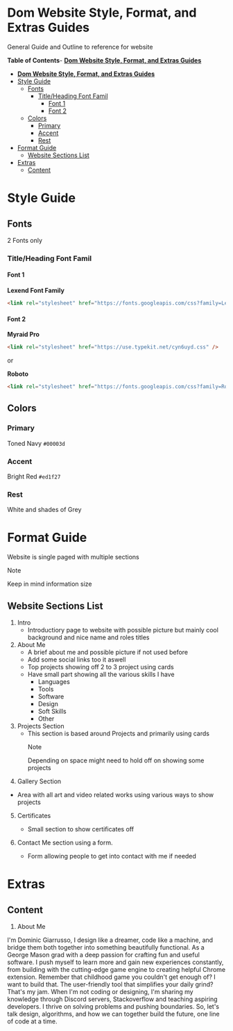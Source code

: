 # **Dom Website Style, Format, and Extras Guides**

General Guide and Outline to reference for website

**Table of Contents**- [**Dom Website Style, Format, and Extras Guides**](#dom-website-style-format-and-extras-guides)

- [**Dom Website Style, Format, and Extras Guides**](#dom-website-style-format-and-extras-guides)
- [Style Guide](#style-guide)
  - [Fonts](#fonts)
    - [Title/Heading Font Famil](#titleheading-font-famil)
      - [Font 1](#font-1)
      - [Font 2](#font-2)
  - [Colors](#colors)
    - [Primary](#primary)
    - [Accent](#accent)
    - [Rest](#rest)
- [Format Guide](#format-guide)
  - [Website Sections List](#website-sections-list)
- [Extras](#extras)
  - [Content](#content)

# Style Guide

## Fonts

2 Fonts only

### Title/Heading Font Famil

#### Font 1

**Lexend Font Family**

```html
<link rel="stylesheet" href="https://fonts.googleapis.com/css?family=Lexend" />
```

#### Font 2

**Myraid Pro**

```html
<link rel="stylesheet" href="https://use.typekit.net/cyn6uyd.css" />
```

or

**Roboto**

```html
<link rel="stylesheet" href="https://fonts.googleapis.com/css?family=Roboto" />
```

## Colors

### Primary

Toned Navy
`#00003d`

### Accent

Bright Red
`#ed1f27`

### Rest

White and shades of Grey

# Format Guide

Website is single paged with multiple sections

> [!NOTE]
> Keep in mind information size

## Website Sections List

1. Intro
   - Introductiory page to website with possible picture but mainly cool background and nice name and roles titles
2. About Me
   - A brief about me and possible picture if not used before
   - Add some social links too it aswell
   - Top projects showing off 2 to 3 project using cards
   - Have small part showing all the various skills I have
     - Languages
     - Tools
     - Software
     - Design
     - Soft Skills
     - Other
3. Projects Section
   - This section is based around Projects and primarily using cards
     > [!NOTE]
     > Depending on space might need to hold off on showing some projects
4. Gallery Section

- Area with all art and video related works using various ways to show projects

5. Certificates

   - Small section to show certificates off

6. Contact Me section using a form.

   - Form allowing people to get into contact with me if needed

# Extras

## Content

1. About Me

I'm Dominic Giarrusso, I design like a dreamer, code like a machine, and bridge them both together into something beautifully functional. As a George Mason grad with a deep passion for crafting fun and useful software. I push myself to learn more and gain new experiences constantly, from building with the cutting-edge game engine to creating helpful Chrome extension. Remember that childhood game you couldn't get enough of? I want to build that. The user-friendly tool that simplifies your daily grind? That's my jam. When I'm not coding or designing, I'm sharing my knowledge through Discord servers, Stackoverflow and teaching aspiring developers. I thrive on solving problems and pushing boundaries. So, let's talk design, algorithms, and how we can together build the future, one line of code at a time.
